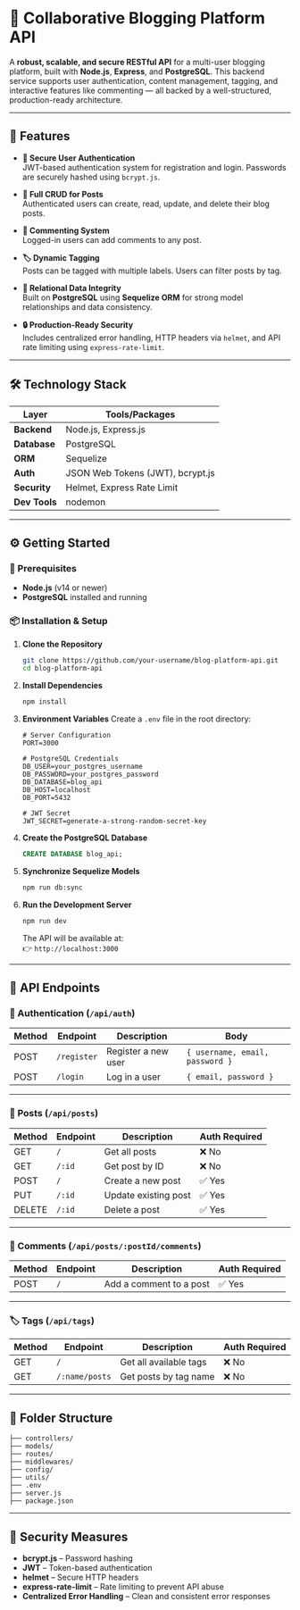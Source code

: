 
# 📝 Collaborative Blogging Platform API

A **robust, scalable, and secure RESTful API** for a multi-user blogging platform, built with **Node.js**, **Express**, and **PostgreSQL**. This backend service supports user authentication, content management, tagging, and interactive features like commenting — all backed by a well-structured, production-ready architecture.

---

## 🚀 Features

- **🔐 Secure User Authentication**  
  JWT-based authentication system for registration and login. Passwords are securely hashed using `bcrypt.js`.

- **📝 Full CRUD for Posts**  
  Authenticated users can create, read, update, and delete their blog posts.

- **💬 Commenting System**  
  Logged-in users can add comments to any post.

- **🏷️ Dynamic Tagging**  
  Posts can be tagged with multiple labels. Users can filter posts by tag.

- **🧩 Relational Data Integrity**  
  Built on **PostgreSQL** using **Sequelize ORM** for strong model relationships and data consistency.

- **🔒 Production-Ready Security**  
  Includes centralized error handling, HTTP headers via `helmet`, and API rate limiting using `express-rate-limit`.

---

## 🛠️ Technology Stack

| Layer         | Tools/Packages                         |
|---------------|----------------------------------------|
| **Backend**   | Node.js, Express.js                    |
| **Database**  | PostgreSQL                             |
| **ORM**       | Sequelize                              |
| **Auth**      | JSON Web Tokens (JWT), bcrypt.js       |
| **Security**  | Helmet, Express Rate Limit             |
| **Dev Tools** | nodemon                                |

---

## ⚙️ Getting Started

### 📌 Prerequisites

- **Node.js** (v14 or newer)
- **PostgreSQL** installed and running

### 📦 Installation & Setup

1. **Clone the Repository**
   ```bash
   git clone https://github.com/your-username/blog-platform-api.git
   cd blog-platform-api
   ```

2. **Install Dependencies**
   ```bash
   npm install
   ```

3. **Environment Variables**
   Create a `.env` file in the root directory:

   ```env
   # Server Configuration
   PORT=3000

   # PostgreSQL Credentials
   DB_USER=your_postgres_username
   DB_PASSWORD=your_postgres_password
   DB_DATABASE=blog_api
   DB_HOST=localhost
   DB_PORT=5432

   # JWT Secret
   JWT_SECRET=generate-a-strong-random-secret-key
   ```

4. **Create the PostgreSQL Database**
   ```sql
   CREATE DATABASE blog_api;
   ```

5. **Synchronize Sequelize Models**
   ```bash
   npm run db:sync
   ```

6. **Run the Development Server**
   ```bash
   npm run dev
   ```
   The API will be available at:  
   👉 `http://localhost:3000`

---

## 📡 API Endpoints

### 🔐 Authentication (`/api/auth`)

| Method | Endpoint    | Description           | Body                                |
|--------|-------------|-----------------------|-------------------------------------|
| POST   | `/register` | Register a new user   | `{ username, email, password }`     |
| POST   | `/login`    | Log in a user         | `{ email, password }`               |

---

### 📝 Posts (`/api/posts`)

| Method | Endpoint        | Description                | Auth Required |
|--------|------------------|----------------------------|---------------|
| GET    | `/`              | Get all posts              | ❌ No          |
| GET    | `/:id`           | Get post by ID             | ❌ No          |
| POST   | `/`              | Create a new post          | ✅ Yes         |
| PUT    | `/:id`           | Update existing post       | ✅ Yes         |
| DELETE | `/:id`           | Delete a post              | ✅ Yes         |

---

### 💬 Comments (`/api/posts/:postId/comments`)

| Method | Endpoint | Description               | Auth Required |
|--------|----------|---------------------------|---------------|
| POST   | `/`      | Add a comment to a post   | ✅ Yes         |

---

### 🏷️ Tags (`/api/tags`)

| Method | Endpoint             | Description                      | Auth Required |
|--------|----------------------|----------------------------------|---------------|
| GET    | `/`                  | Get all available tags           | ❌ No          |
| GET    | `/:name/posts`       | Get posts by tag name            | ❌ No          |

---

## 📂 Folder Structure

```
├── controllers/
├── models/
├── routes/
├── middlewares/
├── config/
├── utils/
├── .env
├── server.js
├── package.json
```

---

## 🔐 Security Measures

- **bcrypt.js** – Password hashing
- **JWT** – Token-based authentication
- **helmet** – Secure HTTP headers
- **express-rate-limit** – Rate limiting to prevent API abuse
- **Centralized Error Handling** – Clean and consistent error responses

